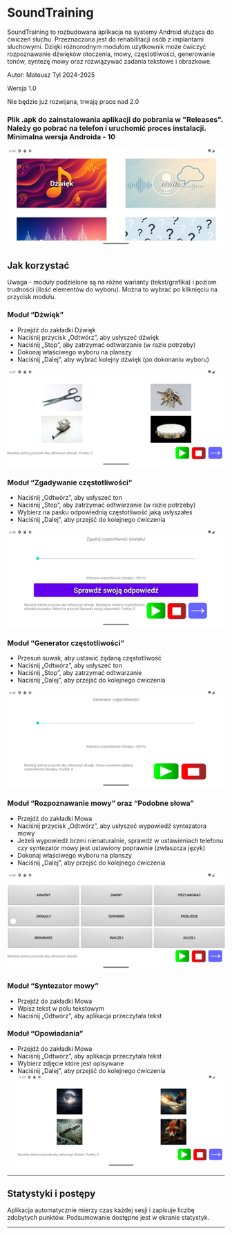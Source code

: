 # SoundTraining

SoundTraining to rozbudowana aplikacja na systemy Android służąca do ćwiczeń słuchu. Przeznaczona jest do rehabilitacji osób z implantami słuchowymi. Dzięki różnorodnym modułom użytkownik może ćwiczyć rozpoznawanie dźwięków otoczenia, mowy, częstotliwości, generowanie tonów, syntezę mowy oraz rozwiązywać zadania tekstowe i obrazkowe.


Autor: Mateusz Tyl 2024-2025

Wersja 1.0

Nie będzie już rozwijana, trwają prace nad 2.0
### Plik .apk do zainstalowania aplikacji do pobrania w "Releases". Należy go pobrać na telefon i uruchomić proces instalacji. Minimalna wersja Androida - 10

![main](screenshots/main.png)  

## Jak korzystać

Uwaga - moduły podzielone są na różne warianty (tekst/grafika) i poziom trudności (ilość elementów do wyboru). Można to wybrać po kliknięciu na przycisk modułu.
### Moduł “Dźwięk”  
- Przejdź do zakładki Dźwięk  
- Naciśnij przycisk „Odtwórz”, aby usłyszeć dźwięk  
- Naciśnij „Stop”, aby zatrzymać odtwarzanie (w razie potrzeby)
- Dokonaj właściwego wyboru na planszy 
- Naciśnij „Dalej”, aby wybrać kolejny dźwięk (po dokonaniu wyboru)

![sound](screenshots/sound.png)  

### Moduł “Zgadywanie częstotliwości”  
- Naciśnij „Odtwórz”, aby usłyszeć ton  
- Naciśnij „Stop”, aby zatrzymać odtwarzanie (w razie potrzeby)
- Wybierz na pasku odpowiednią częstotliwość jaką usłyszałeś
- Naciśnij „Dalej”, aby przejść do kolejnego ćwiczenia

![freq1](screenshots/freq1.png)  
### Moduł “Generator częstotliwości”  
- Przesuń suwak, aby ustawić żądaną częstotliwość  
- Naciśnij „Odtwórz”, aby usłyszeć ton  
- Naciśnij „Stop”, aby zatrzymać odtwarzanie
- Naciśnij „Dalej”, aby przejść do kolejnego ćwiczenia

![freq2](screenshots/freq2.png)  
### Moduł “Rozpoznawanie mowy”  oraz “Podobne słowa” 
- Przejdź do zakładki Mowa  
- Naciśnij przycisk „Odtwórz”, aby usłyszeć wypowiedź syntezatora mowy
- Jeżeli wypowiedź brzmi nienaturalnie, sprawdź w ustawieniach telefonu czy syntezator mowy jest ustawiony poprawnie (zwłaszcza język)
- Dokonaj właściwego wyboru na planszy 
- Naciśnij „Dalej”, aby przejść do kolejnego ćwiczenia

![speech1](screenshots/speech1.png)  
### Moduł “Syntezator mowy”  
- Przejdź do zakładki Mowa  
- Wpisz tekst w polu tekstowym  
- Naciśnij „Odtwórz”, aby aplikacja przeczytała tekst

### Moduł “Opowiadania”  
- Przejdź do zakładki Mowa  
- Naciśnij „Odtwórz”, aby aplikacja przeczytała tekst
- Wybierz zdjęcie które jest opisywane
- Naciśnij „Dalej”, aby przejść do kolejnego ćwiczenia
![stories](screenshots/stories.png)  

---

## Statystyki i postępy

Aplikacja automatycznie mierzy czas każdej sesji i zapisuje liczbę zdobytych punktów. Podsumowanie dostępne jest w ekranie statystyk.

---



